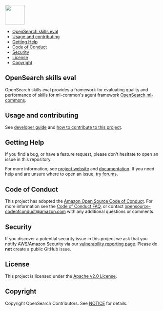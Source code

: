<img src="https://opensearch.org/assets/img/opensearch-logo-themed.svg" height="64px">

- [OpenSearch skills eval](#opensearch-skills-eval)
- [Usage and contributing](#usage-and-contributing)
- [Getting Help](#getting-help)
- [Code of Conduct](#code-of-conduct)
- [Security](#security)
- [License](#license)
- [Copyright](#copyright)

## OpenSearch skills eval

OpenSearch skills eval provides a framework for evaluating quality and performance of skills for ml-common's agent framework [OpenSearch ml-commons](https://github.com/opensearch-project/ml-commons).

## Usage and contributing

See [developer guide](DEVELOPER_GUIDE.md) and [how to contribute to this project](CONTRIBUTING.md).

## Getting Help

If you find a bug, or have a feature request, please don't hesitate to open an issue in this repository.

For more information, see [project website](https://opensearch.org/) and [documentation](https://docs-beta.opensearch.org/). If you need help and are unsure where to open an issue, try [forums](https://discuss.opendistrocommunity.dev/).

## Code of Conduct

This project has adopted the [Amazon Open Source Code of Conduct](CODE_OF_CONDUCT.md). For more information see the [Code of Conduct FAQ](https://aws.github.io/code-of-conduct-faq), or contact [opensource-codeofconduct@amazon.com](mailto:opensource-codeofconduct@amazon.com) with any additional questions or comments.

## Security

If you discover a potential security issue in this project we ask that you notify AWS/Amazon Security via our [vulnerability reporting page](http://aws.amazon.com/security/vulnerability-reporting/). Please do **not** create a public GitHub issue.

## License

This project is licensed under the [Apache v2.0 License](LICENSE.txt).

## Copyright

Copyright OpenSearch Contributors. See [NOTICE](NOTICE.txt) for details.
